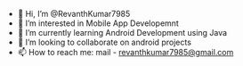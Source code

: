 - 👋 Hi, I’m @RevanthKumar7985
- 👀 I’m interested in Mobile App Developemnt
- 🌱 I’m currently learning Android Development using Java
- 💞️ I’m looking to collaborate on android projects
- 📫 How to reach me: mail - revanthkumar7985@gmail.com

<!---
RevanthKumar7985/RevanthKumar7985 is a ✨ special ✨ repository because its `README.md` (this file) appears on your GitHub profile.
You can click the Preview link to take a look at your changes.
--->
